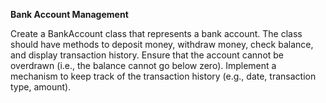 **Bank Account Management**

Create a BankAccount class that represents a bank account. The class should have methods to deposit money, withdraw money, check balance, and display transaction history. Ensure that the account cannot be overdrawn (i.e., the balance cannot go below zero). Implement a mechanism to keep track of the transaction history (e.g., date, transaction type, amount).
